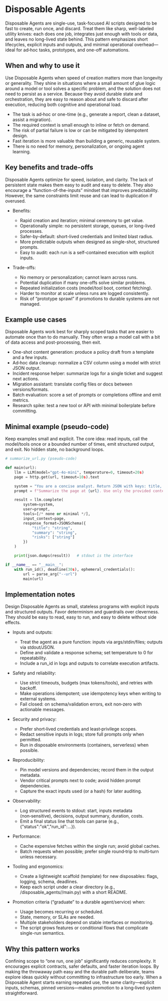 # Disposable Agents

Disposable Agents are single-use, task-focused AI scripts designed to be fast to create, run once, and discard. Treat them like sharp, well-labeled utility knives: each does one job, integrates just enough with tools or data, and leaves no long-lived state behind. This pattern emphasizes short lifecycles, explicit inputs and outputs, and minimal operational overhead—ideal for ad‑hoc tasks, prototypes, and one-off automations.

## When and why to use it

Use Disposable Agents when speed of creation matters more than longevity or generality. They shine in situations where a small amount of glue logic around a model or tool solves a specific problem, and the solution does not need to persist as a service. Because they avoid durable state and orchestration, they are easy to reason about and safe to discard after execution, reducing both cognitive and operational load.

- The task is ad‑hoc or one-time (e.g., generate a report, clean a dataset, assist a migration).
- The required context is small enough to inline or fetch on demand.
- The risk of partial failure is low or can be mitigated by idempotent design.
- Fast iteration is more valuable than building a generic, reusable system.
- There is no need for memory, personalization, or ongoing agent learning.

## Key benefits and trade-offs

Disposable Agents optimize for speed, isolation, and clarity. The lack of persistent state makes them easy to audit and easy to delete. They also encourage a “function-of-the-inputs” mindset that improves predictability. However, the same constraints limit reuse and can lead to duplication if overused.

- Benefits:
  - Rapid creation and iteration; minimal ceremony to get value.
  - Operationally simple: no persistent storage, queues, or long-lived processes.
  - Safer-by-default: short-lived credentials and limited blast radius.
  - More predictable outputs when designed as single-shot, structured prompts.
  - Easy to audit: each run is a self-contained execution with explicit inputs.

- Trade-offs:
  - No memory or personalization; cannot learn across runs.
  - Potential duplication if many one-offs solve similar problems.
  - Repeated initialization costs (model/tool boot, context fetching).
  - Harder to monitor at scale unless runs are logged consistently.
  - Risk of “prototype sprawl” if promotions to durable systems are not managed.

## Example use cases

Disposable Agents work best for sharply scoped tasks that are easier to automate once than to do manually. They often wrap a model call with a bit of data access and post-processing, then exit.

- One-shot content generation: produce a policy draft from a template and a few inputs.
- Ad‑hoc data cleanup: normalize a CSV column using a model with strict JSON output.
- Incident response helper: summarize logs for a single ticket and suggest next actions.
- Migration assistant: translate config files or docs between versions/formats.
- Batch evaluation: score a set of prompts or completions offline and emit metrics.
- Research spike: test a new tool or API with minimal boilerplate before committing.

## Minimal example (pseudo-code)

Keep examples small and explicit. The core idea: read inputs, call the model/tools once or a bounded number of times, emit structured output, and exit. No hidden state, no background loops.

```python
# summarize_url.py (pseudo-code)

def main(url):
    llm = LLM(model="gpt-4o-mini", temperature=0, timeout=20s)
    page = http.get(url, timeout=10s).text

    system = "You are a concise analyst. Return JSON with keys: title, summary, risks."
    prompt = f"Summarize the page at {url}. Use only the provided content."

    result = llm.complete(
        system=system,
        user=prompt,
        tools=[/* none or minimal */],
        input_context=page,
        response_format=JSONSchema({
            "title": "string",
            "summary": "string",
            "risks": ["string"]
        })
    )

    print(json.dumps(result))   # stdout is the interface

if __name__ == "__main__":
    with run_id(), deadline(30s), ephemeral_credentials():
        url = parse_arg("--url")
        main(url)
```

## Implementation notes

Design Disposable Agents as small, stateless programs with explicit inputs and structured outputs. Favor determinism and guardrails over cleverness. They should be easy to read, easy to run, and easy to delete without side effects.

- Inputs and outputs:
  - Treat the agent as a pure function: inputs via args/stdin/files; outputs via stdout/JSON.
  - Define and validate a response schema; set temperature to 0 for repeatability.
  - Include a run_id in logs and outputs to correlate execution artifacts.

- Safety and reliability:
  - Use strict timeouts, budgets (max tokens/tools), and retries with backoff.
  - Make operations idempotent; use idempotency keys when writing to external systems.
  - Fail closed: on schema/validation errors, exit non‑zero with actionable messages.

- Security and privacy:
  - Prefer short‑lived credentials and least‑privilege scopes.
  - Redact sensitive inputs in logs; store full prompts only when permitted.
  - Run in disposable environments (containers, serverless) when possible.

- Reproducibility:
  - Pin model versions and dependencies; record them in the output metadata.
  - Vendor critical prompts next to code; avoid hidden prompt dependencies.
  - Capture the exact inputs used (or a hash) for later auditing.

- Observability:
  - Log structured events to stdout: start, inputs metadata (non‑sensitive), decisions, output summary, duration, costs.
  - Emit a final status line that tools can parse (e.g., {"status":"ok","run_id":...}).

- Performance:
  - Cache expensive fetches within the single run; avoid global caches.
  - Batch requests when possible; prefer single round‑trip to multi‑turn unless necessary.

- Tooling and ergonomics:
  - Create a lightweight scaffold (template) for new disposables: flags, logging, schema, deadlines.
  - Keep each script under a clear directory (e.g., /disposable_agents/<task>/main.py) with a short README.

- Promotion criteria (“graduate” to a durable agent/service) when:
  - Usage becomes recurring or scheduled.
  - State, memory, or SLAs are needed.
  - Multiple stakeholders depend on stable interfaces or monitoring.
  - The script grows features or conditional flows that complicate single-run semantics.

## Why this pattern works

Confining scope to “one run, one job” significantly reduces complexity. It encourages explicit contracts, safer defaults, and faster iteration loops. By making the throwaway path easy and the durable path deliberate, teams explore ideas quickly without committing to infrastructure too early. When a Disposable Agent starts earning repeated use, the same clarity—explicit inputs, schemas, pinned versions—makes promotion to a long‑lived system straightforward.